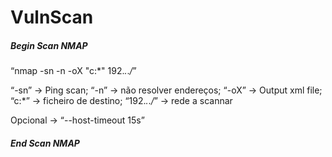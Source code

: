 # VulnScan


##### Begin Scan NMAP

“nmap -sn -n -oX "c:\*" 192.*.*.*/*”

“-sn” -> Ping scan;
“-n” -> não resolver endereços;
“-oX” -> Output xml file;
“c:\*” -> ficheiro de destino;
“192.*.*.*/*” -> rede a scannar

Opcional -> “--host-timeout 15s”


##### End Scan NMAP
